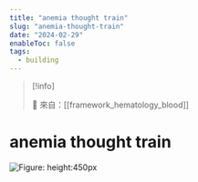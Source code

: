 ```yaml
---
title: "anemia thought train"
slug: "anemia-thought-train"
date: "2024-02-29"
enableToc: false
tags:
  - building
---
```


> [!info]
>
> 🌱 來自：[[framework_hematology_blood]]

# anemia thought train

![Figure: height:450px](https://i.imgur.com/2xwuX37.png)
